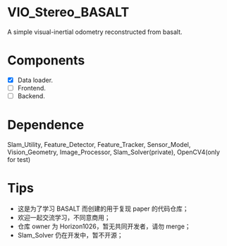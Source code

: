 # VIO_Stereo_BASALT
A simple visual-inertial odometry reconstructed from basalt.

# Components
- [x] Data loader.
- [ ] Frontend.
- [ ] Backend.

# Dependence
Slam_Utility, Feature_Detector, Feature_Tracker, Sensor_Model, Vision_Geometry, Image_Processor, Slam_Solver(private), OpenCV4(only for test)

# Tips
- 这是为了学习 BASALT 而创建的用于复现 paper 的代码仓库；
- 欢迎一起交流学习，不同意商用；
- 仓库 owner 为 Horizon1026，暂无共同开发者，请勿 merge；
- Slam_Solver 仍在开发中，暂不开源；
